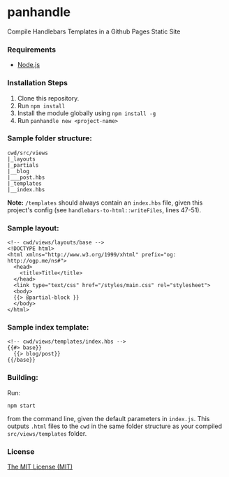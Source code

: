 # panhandle

Compile Handlebars Templates in a Github Pages Static Site

### Requirements

- [Node.js](nodejs.org)

### Installation Steps

1. Clone this repository.
2. Run `npm install`
3. Install the module globally using `npm install -g`
4. Run `panhandle new <project-name>`

### Sample folder structure:

```
cwd/src/views
|_layouts
|_partials
|__blog
|___post.hbs
|_templates
|__index.hbs
```

**Note:** `/templates` should always contain an `index.hbs` file, given this project's config (see `handlebars-to-html::writeFiles`, lines 47-51).

### Sample layout:

```
<!-- cwd/views/layouts/base -->
<!DOCTYPE html>
<html xmlns="http://www.w3.org/1999/xhtml" prefix="og: http://ogp.me/ns#">
  <head>
    <title>Title</title>
  </head>
  <link type="text/css" href="/styles/main.css" rel="stylesheet">
  <body>
  {{> @partial-block }}
  </body>
</html>
```

### Sample index template:

```
<!-- cwd/views/templates/index.hbs -->
{{#> base}}
  {{> blog/post}}
{{/base}}
```

### Building:

Run:

`npm start`

from the command line, given the default parameters in `index.js`. This outputs `.html` files to the `cwd` in the same folder structure as your compiled `src/views/templates` folder.

### License

[The MIT License (MIT)](https://opensource.org/licenses/MIT)
